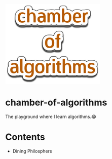 ![Chamber Logo](/images/chamber.png)

# chamber-of-algorithms
The playground where I learn algorithms.😂

# Contents
* Dining Philosphers
